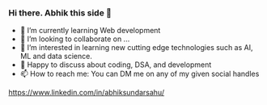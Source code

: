 ### Hi there. Abhik this side 👋

<!--
**Abhiksahu3092/Abhiksahu3092** is a ✨ _special_ ✨ repository because its `README.md` (this file) appears on your GitHub profile.-->
- 🌱 I’m currently learning Web development
- 👯 I’m looking to collaborate on ...
- 🤔 I’m interested in learning new cutting edge technologies such as AI, ML and data science.
- 💬 Happy to discuss about coding, DSA, and development
- 📫 How to reach me: You can DM me on any of my given social handles

https://www.linkedin.com/in/abhiksundarsahu/
